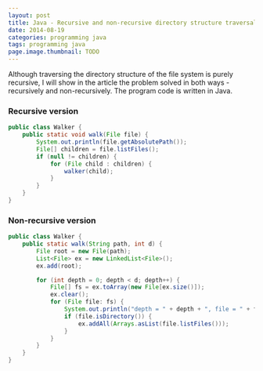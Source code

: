 ```yaml
---
layout: post
title: Java - Recursive and non-recursive directory structure traversal
date: 2014-08-19
categories: programming java
tags: programming java
page.image.thumbnail: TODO
---
```


Although traversing the directory structure of the file system is purely recursive, I will show in the article the 
problem solved in both ways - recursively and non-recursively. The program code is written in Java.

### Recursive version

```java
public class Walker {
    public static void walk(File file) {
        System.out.println(file.getAbsolutePath());
        File[] children = file.listFiles();
        if (null != children) {
            for (File child : children) {
                walker(child);
            }
        }
    }
}
```


### Non-recursive version

```java
public class Walker {
    public static walk(String path, int d) {
        File root = new File(path);
        List<File> ex = new LinkedList<File>();
        ex.add(root);

        for (int depth = 0; depth < d; depth++) {
            File[] fs = ex.toArray(new File[ex.size()]);
            ex.clear();
            for (File file: fs) {
                System.out.println("depth = " + depth + ", file = " + file);
                if (file.isDirectory()) {
                    ex.addAll(Arrays.asList(file.listFiles()));
                }
            }
        }
    }
}
```